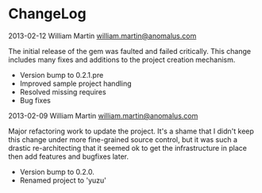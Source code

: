 # ChangeLog

2013-02-12     William Martin <william.martin@anomalus.com>

The initial release of the gem was faulted and failed critically. This change includes many fixes and additions to the project creation mechanism.

* Version bump to 0.2.1.pre
* Improved sample project handling
* Resolved missing requires
* Bug fixes


2013-02-09     William Martin <william.martin@anomalus.com>

Major refactoring work to update the project. It's a shame that I didn't keep this change under more fine-grained source control, but it was such a drastic re-architecting that it seemed ok to get the infrastructure in place then add features and bugfixes later.

* Version bump to 0.2.0.
* Renamed project to 'yuzu'
